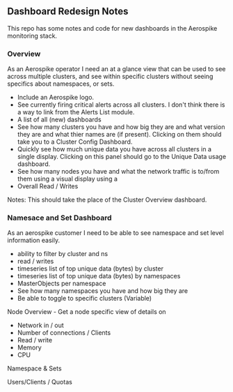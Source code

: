 
## Dashboard Redesign Notes
This repo has some notes and code for new dashboards in the Aerospike monitoring stack. 


### Overview
As an Aerospike operator I need an at a glance view that can be used to see across multiple clusters, and see within specific clusters without seeing specifics about namespaces, or sets. 

* Include an Aerospike logo.
* See currently firing critical alerts across all clusters. I don't think there is a way to link from the Alerts List module.
* A list of all (new) dashboards
* See how many clusters you have and how big they are and what version they are and what thier names are (if present). Clicking on them should take you to a Cluster Config Dashboard.
* Quickly see how much unique data you have across all clusters in a single display. Clicking on this panel should go to the Unique Data usage dashboard.
* See how many nodes you have and what the network traffic is to/from them using a visual display using a 
* Overall Read / Writes

Notes: This should take the place of the Cluster Overview dashboard. 

### Namesace and Set Dashboard
As an aerospike customer I need to be able to see namespace and set level information easily.

* ability to filter by cluster and ns
* read / writes 
* timeseries list of top unique data (bytes) by cluster
* timeseries list of top unique data (bytes) by namespaces
* MasterObjects per namespace
* See how many namespaces you have and how big they are
* Be able to toggle to specific clusters (Variable)

Node Overview - Get a node specific view of details on
* Network in / out
* Number of connections / Clients
* Read / write
* Memory
* CPU

Namespace & Sets


Users/Clients / Quotas


